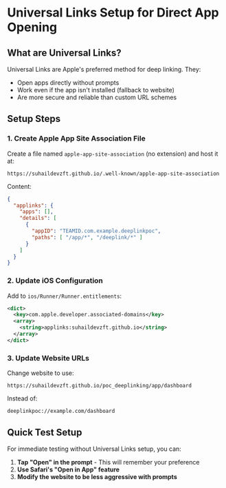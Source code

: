 # Universal Links Setup for Direct App Opening

## What are Universal Links?

Universal Links are Apple's preferred method for deep linking. They:
- Open apps directly without prompts
- Work even if the app isn't installed (fallback to website)
- Are more secure and reliable than custom URL schemes

## Setup Steps

### 1. Create Apple App Site Association File

Create a file named `apple-app-site-association` (no extension) and host it at:
```
https://suhaildevzft.github.io/.well-known/apple-app-site-association
```

Content:
```json
{
  "applinks": {
    "apps": [],
    "details": [
      {
        "appID": "TEAMID.com.example.deeplinkpoc",
        "paths": [ "/app/*", "/deeplink/*" ]
      }
    ]
  }
}
```

### 2. Update iOS Configuration

Add to `ios/Runner/Runner.entitlements`:
```xml
<dict>
  <key>com.apple.developer.associated-domains</key>
  <array>
    <string>applinks:suhaildevzft.github.io</string>
  </array>
</dict>
```

### 3. Update Website URLs

Change website to use:
```
https://suhaildevzft.github.io/poc_deeplinking/app/dashboard
```
Instead of:
```
deeplinkpoc://example.com/dashboard
```

## Quick Test Setup

For immediate testing without Universal Links setup, you can:

1. **Tap "Open" in the prompt** - This will remember your preference
2. **Use Safari's "Open in App" feature**
3. **Modify the website to be less aggressive with prompts**
